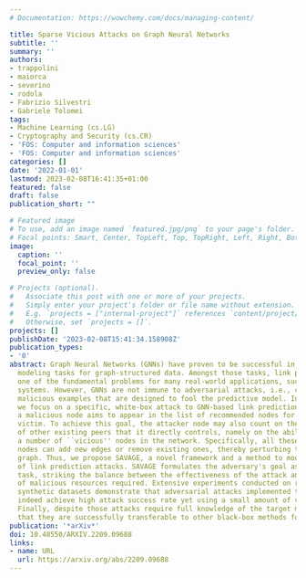 ```yaml
---
# Documentation: https://wowchemy.com/docs/managing-content/

title: Sparse Vicious Attacks on Graph Neural Networks
subtitle: ''
summary: ''
authors:
- trappolini
- maiorca
- severino
- rodola
- Fabrizio Silvestri
- Gabriele Tolomei
tags:
- Machine Learning (cs.LG)
- Cryptography and Security (cs.CR)
- 'FOS: Computer and information sciences'
- 'FOS: Computer and information sciences'
categories: []
date: '2022-01-01'
lastmod: 2023-02-08T16:41:35+01:00
featured: false
draft: false
publication_short: ""

# Featured image
# To use, add an image named `featured.jpg/png` to your page's folder.
# Focal points: Smart, Center, TopLeft, Top, TopRight, Left, Right, BottomLeft, Bottom, BottomRight.
image:
  caption: ''
  focal_point: ''
  preview_only: false

# Projects (optional).
#   Associate this post with one or more of your projects.
#   Simply enter your project's folder or file name without extension.
#   E.g. `projects = ["internal-project"]` references `content/project/deep-learning/index.md`.
#   Otherwise, set `projects = []`.
projects: []
publishDate: '2023-02-08T15:41:34.158908Z'
publication_types:
- '0'
abstract: Graph Neural Networks (GNNs) have proven to be successful in several predictive
  modeling tasks for graph-structured data. Amongst those tasks, link prediction is
  one of the fundamental problems for many real-world applications, such as recommender
  systems. However, GNNs are not immune to adversarial attacks, i.e., carefully crafted
  malicious examples that are designed to fool the predictive model. In this work,
  we focus on a specific, white-box attack to GNN-based link prediction models, where
  a malicious node aims to appear in the list of recommended nodes for a given target
  victim. To achieve this goal, the attacker node may also count on the cooperation
  of other existing peers that it directly controls, namely on the ability to inject
  a number of ``vicious'' nodes in the network. Specifically, all these malicious
  nodes can add new edges or remove existing ones, thereby perturbing the original
  graph. Thus, we propose SAVAGE, a novel framework and a method to mount this type
  of link prediction attacks. SAVAGE formulates the adversary's goal as an optimization
  task, striking the balance between the effectiveness of the attack and the sparsity
  of malicious resources required. Extensive experiments conducted on real-world and
  synthetic datasets demonstrate that adversarial attacks implemented through SAVAGE
  indeed achieve high attack success rate yet using a small amount of vicious nodes.
  Finally, despite those attacks require full knowledge of the target model, we show
  that they are successfully transferable to other black-box methods for link prediction.
publication: '*arXiv*'
doi: 10.48550/ARXIV.2209.09688
links:
- name: URL
  url: https://arxiv.org/abs/2209.09688
---
```


